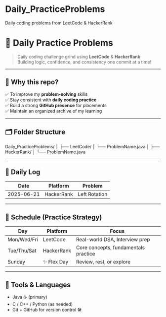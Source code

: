 # Daily_PracticeProblems
 Daily coding problems from LeetCode &amp; HackerRank
# 🧠 Daily Practice Problems

> Daily coding challenge grind using **LeetCode** & **HackerRank**  
> Building logic, confidence, and consistency one commit at a time!

---

## 📌 Why this repo?

✅ To improve my **problem-solving** skills  
✅ Stay consistent with **daily coding practice**  
✅ Build a strong **GitHub presence** for placements  
✅ Maintain an organized archive of my learning

---

## 🗂 Folder Structure
Daily_PracticeProblems/
│
├── LeetCode/
│ └── ProblemName.java
│
├── HackerRank/
│ └── ProblemName.java

---

## 📅 Daily Log

| Date       | Platform     | Problem               |
|------------|--------------|------------------------|
| 2025-06-21 | HackerRank   | Left Rotation          |

---

## 🔄 Schedule (Practice Strategy)

| Day         | Platform    | Focus                                |
|-------------|-------------|---------------------------------------|
| Mon/Wed/Fri | LeetCode    | Real-world DSA, Interview prep       |
| Tue/Thu/Sat | HackerRank  | Core concepts, fundamentals practice |
| Sunday      | ✨ Flex Day  | Review, rest, or explore              |

---

## 🚀 Tools & Languages

- Java ☕ (primary)
- C / C++ / Python (as needed)
- Git + GitHub for version control 🛠

</details>
